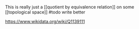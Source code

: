 This is really just a [[quotient by equivalence relation]] on some [[topological space]] #todo write better

https://www.wikidata.org/wiki/Q1139111